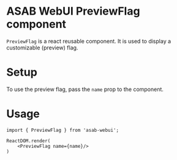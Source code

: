 # ASAB WebUI PreviewFlag component

`PreviewFlag` is a react reusable component.
It is used to display a customizable (preview) flag. 

# Setup

To use the preview flag, pass the `name` prop to the component.

# Usage

```
import { PreviewFlag } from 'asab-webui';

ReactDOM.render(
	<PreviewFlag name={name}/>
)
```